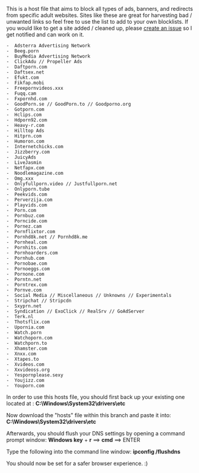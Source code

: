 This is a host file that aims to block all types of ads, banners, and redirects from specific adult websites. Sites like these are great for harvesting bad / unwanted links so feel free to use the list to add to your own blocklists. If you would like to get a site added / cleaned up, please [create an issue](https://github.com/thisisu/hosts_adultxxx/issues) so I get notified and can work on it.

```
-  Adsterra Advertising Network
-  Beeg.porn
-  BuyMedia Advertising Network
-  ClickAdu // Propeller Ads
-  Daftporn.com
-  Daftsex.net
-  Efukt.com
-  Fikfap.mobi
-  Freepornvideos.xxx
-  Fuqq.cam
-  Fxpornhd.com
-  GoodPorn.se // GoodPorn.to // Goodporno.org
-  Gotporn.com
-  Hclips.com
-  Hdporn92.com
-  Heavy-r.com
-  Hilltop Ads
-  Hitprn.com
-  Humoron.com
-  Internetchicks.com
-  Jizzberry.com
-  JuicyAds
-  LiveJasmin
-  Netfapx.com
-  Noodlemagazine.com
-  Omg.xxx
-  Onlyfullporn.video // Justfullporn.net
-  Onlyporn.tube
-  Peekvids.com
-  Perverzija.com
-  Playvids.com
-  Porn.com
-  Pornbuz.com
-  Porncide.com
-  Pornez.cam
-  Pornflixtor.com
-  Pornhd8k.net // Pornhd8k.me
-  Pornheal.com
-  Pornhits.com
-  Pornhoarders.com
-  Pornhub.com
-  Pornobae.com
-  Pornoeggs.com
-  Pornone.com
-  Porntn.net
-  Porntrex.com
-  Pornve.com
-  Social Media // Miscellaneous // Unknowns // Experimentals
-  Stripchat // Stripcdn
-  Sxyprn.net
-  Syndication // ExoClick // RealSrv // GoAdServer
-  Terk.nl
-  Thotsflix.com
-  Upornia.com
-  Watch.porn
-  Watchoporn.com
-  Watchporn.to
-  Xhamster.com
-  Xnxx.com
-  Xtapes.to
-  Xvideos.com
-  Xxvideoss.org
-  Yespornplease.sexy
-  Youjizz.com
-  Youporn.com

```

In order to use this hosts file, you should first back up your existing one located at : <b>C:\Windows\System32\drivers\etc</b>

Now download the "hosts" file within this branch and paste it into: <b>C:\Windows\System32\drivers\etc</b>

Afterwards, you should flush your DNS settings by opening a command prompt window: <b>Windows key</b> + <b>r</b> ==> <b>cmd</b> ==> ENTER

Type the following into the command line window: <b>ipconfig /flushdns</b>

You should now be set for a safer browser experience. :)
